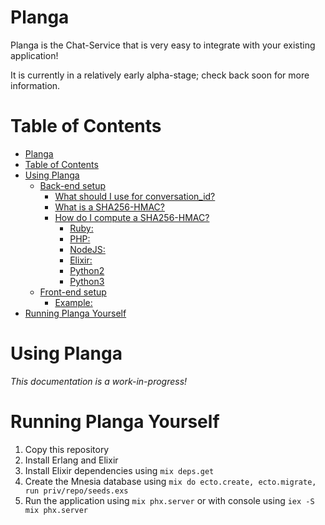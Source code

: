 # Planga

Planga is the Chat-Service that is very easy to integrate with your existing application!

It is currently in a relatively early alpha-stage; check back soon for more information.

# Table of Contents

<!--ts-->
   * [Planga](#planga)
   * [Table of Contents](#table-of-contents)
   * [Using Planga](#using-planga)
      * [Back-end setup](#back-end-setup)
         * [What should I use for conversation_id?](#what-should-i-use-for-conversation_id)
         * [What is a SHA256-HMAC?](#what-is-a-sha256-hmac)
         * [How do I compute a SHA256-HMAC?](#how-do-i-compute-a-sha256-hmac)
            * [Ruby:](#ruby)
            * [PHP:](#php)
            * [NodeJS:](#nodejs)
            * [Elixir:](#elixir)
            * [Python2](#python2)
            * [Python3](#python3)
      * [Front-end setup](#front-end-setup)
         * [Example:](#example)
   * [Running Planga Yourself](#running-planga-yourself)

<!-- Added by: qqwy, at: 2018-07-13T17:21+02:00 -->

<!--te-->

# Using Planga

_This documentation is a work-in-progress!_



# Running Planga Yourself

1. Copy this repository
2. Install Erlang and Elixir
3. Install Elixir dependencies using `mix deps.get`
4. Create the Mnesia database using `mix do ecto.create, ecto.migrate, run priv/repo/seeds.exs`
5. Run the application using `mix phx.server` or with console using `iex -S mix phx.server`
